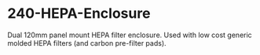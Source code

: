 # 240-HEPA-Enclosure
Dual 120mm panel mount HEPA filter enclosure. Used with low cost generic molded HEPA filters (and carbon pre-filter pads). 
